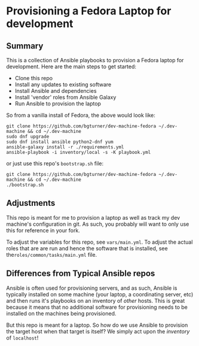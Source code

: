# Provisioning a Fedora Laptop for development

## Summary

This is a collection of Ansible playbooks to provision a Fedora laptop for development. Here are the main steps to get started:

* Clone this repo
* Install any updates to existing software
* Install Ansible and dependencies
* Install 'vendor' roles from Ansible Galaxy
* Run Ansible to provision the laptop

So from a vanilla install of Fedora, the above would look like:

```
git clone https://github.com/bgturner/dev-machine-fedora ~/.dev-machine && cd ~/.dev-machine
sudo dnf upgrade
sudo dnf install ansible python2-dnf yum
ansible-galaxy install -r ./requirements.yml
ansible-playbook -i inventory/local -s -K playbook.yml
```

or just use this repo's `bootstrap.sh` file:

```
git clone https://github.com/bgturner/dev-machine-fedora ~/.dev-machine && cd ~/.dev-machine
./bootstrap.sh
```

## Adjustments

This repo is meant for me to provision a laptop as well as track my dev machine's configuration in git. As such, you probably will want to only use this for reference in your fork.

To adjust the variables for this repo, see `vars/main.yml`. To adjust the actual roles that are are run and hence the software that is installed, see the`roles/common/tasks/main.yml` file.

## Differences from Typical Ansible repos

Ansible is often used for provisioning servers, and as such, Ansible is typically installed on some machine (your laptop, a coordinating server, etc) and then runs it's playbooks on an inventory of *other* hosts. This is great because it means that no additional software for provisioning needs to be installed on the machines being provisioned.

But this repo is meant for a laptop. So how do we use Ansible to provision the target host when that target is itself? We simply act upon the *inventory* of `localhost`!

